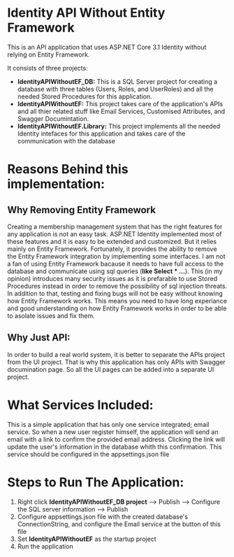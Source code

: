 # Identity API Without Entity Framework
This is an API application that uses ASP.NET Core 3.1 Identity without relying on Entity Framework.

It consists of three projects:
* **IdentityAPIWithoutEF_DB:** This is a SQL Server project for creating a database with three tables (Users, Roles, and UserRoles) and all the needed Stored Procedures for this application.
* **IdentityAPIWithoutEF:** This project takes care of the application's APIs and all thier related stuff like Email Services, Customised Attributes, and Swagger Documintation.
* **IdentityAPIWithoutEF.Library:** This project implements all the needed Identity intefaces for this application and takes care of the communication with the database

# Reasons Behind this implementation:
## Why Removing Entity Framework
Creating a membership management system that has the right features for any application is not an easy task. ASP.NET Identity implemented most of these features and it is easy to be extended and customized. But it relies mainly on Entity Framework. Fortunately, it provides the ability to remove the Entity Framework integration by implementing some interfaces.
I am not a fan of using Entity Framework bacause it needs to have full access to the database and communicate using sql queries (**like Select * ...**). This (in my opinion) introduces many security issues as it is prefarable to use Stored Procedures instead in order to remove the possibility of sql injection threats.
In addition to that, testing and fixing bugs will not be easy without knowing how Entity Framework works. This means you need to have long experiance and good understanding on how Entity Framework works in order to be able to asolate issues and fix them.

## Why Just API:
In order to build a real world system, it is better to separate the APIs project from the UI project. That is why this application has only APIs with Swagger documination page. So all the UI pages can be added into a separate UI project.

# What Services Included:
This is a simple application that has only one service integrated; email service. So when a new user register himself, the application will send an email with a link to confirm the provided email address. Clicking the link will update the user's information in the database whith this confirmation.
This service should be configured in the appsettings.json file

# Steps to Run The Application:
1. Right click **IdentityAPIWithoutEF_DB project** --> Publish --> Configure the SQL server information --> Publish
2. Configure appsettings.json file with the created database's ConnectionString, and configure the Email service at the button of this file
3. Set **IdentityAPIWithoutEF** as the startup project
4. Run the application
